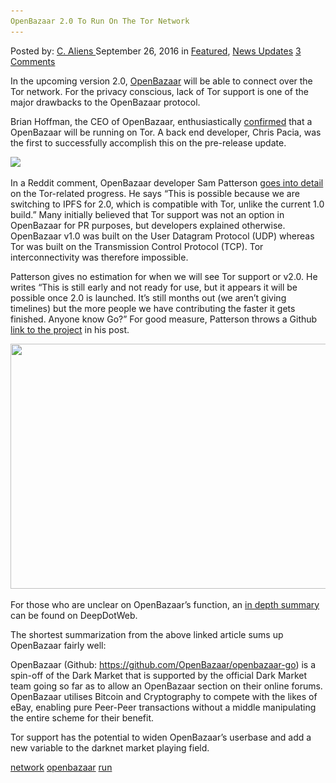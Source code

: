 ```yaml
---
OpenBazaar 2.0 To Run On The Tor Network
---
```

<article class="post-listing post-15543 post type-post status-publish format-standard has-post-thumbnail hentry tag-network tag-openbazaar tag-run 
    <div class="post-inner">
        <span>Posted by: <a href="https://www.deepdotweb.com/author/caliens/" title="">C. Aliens </a></span>
    <span>September 26, 2016</span>
    <span>in <a href="https://www.deepdotweb.com/category/deepdot-news/" rel="category tag">Featured</a>, <a href="https://www.deepdotweb.com/category/news-updates/" rel="category tag">News Updates</a></span>
    <span><a href="https://www.deepdotweb.com/2016/09/26/openbazaar-2-0-to-run-on-the-tor-network/#comments">3 Comments</a></span>
    </p>
    <div class="clear"></div>
    <div class="entry">
    <p>In the upcoming version 2.0, <a href="https://www.deepdotweb.com/2014/06/23/openbazaar-a-decentralized-alternative/">OpenBazaar</a> will be able to connect over the Tor network. For the privacy conscious, lack of Tor support is one of the major drawbacks to the OpenBazaar protocol.</p>
    <p>Brian Hoffman, the CEO of OpenBazaar, enthusiastically <a href="https://twitter.com/brianchoffman/status/776920036699144197">confirmed</a> that a OpenBazaar will be running on Tor. A back end developer, Chris Pacia, was the first to successfully accomplish this on the pre-release update.</p>
    <p><img class="wp-image-15549 aligncenter" src="/imgs/2016/09/word-image-28.png" srcset="/imgs/2016/09/word-image-28.png 803w, /imgs/2016/09/word-image-28-300x131.png 300w" sizes="(max-width: 803px) 100vw, 803px"/></p>
    <p>In a Reddit comment, OpenBazaar developer Sam Patterson <a href="https://www.reddit.com/r/Bitcoin/comments/534ol2/openbazaar_ceo_openbazaar_running_on_tor_oh_yeah/d7q0yuo">goes into detail</a> on the Tor-related progress. He says “This is possible because we are switching to IPFS for 2.0, which is compatible with Tor, unlike the current 1.0 build.” Many initially believed that Tor support was not an option in OpenBazaar for PR purposes, but developers explained otherwise. OpenBazaar v1.0 was built on the User Datagram Protocol (UDP) whereas Tor was built on the Transmission Control Protocol (TCP). Tor interconnectivity was therefore impossible.</p>
    <p>Patterson gives no estimation for when we will see Tor support or v2.0. He writes “This is still early and not ready for use, but it appears it will be possible once 2.0 is launched. It&#8217;s still months out (we aren&#8217;t giving timelines) but the more people we have contributing the faster it gets finished. Anyone know Go?” For good measure, Patterson throws a Github<a href="https://github.com/OpenBazaar/openbazaar-go"> link to the project</a> in his post.</p>
    <p><img class="wp-image-15550 aligncenter" src="/imgs/2016/09/word-image-29.png" width="932" height="392" srcset="/imgs/2016/09/word-image-29.png 1353w, /imgs/2016/09/word-image-29-300x126.png 300w, /imgs/2016/09/word-image-29-1024x431.png 1024w" sizes="(max-width: 932px) 100vw, 932px"/></p>
    <p>For those who are unclear on OpenBazaar’s function, an <a href="https://www.deepdotweb.com/2014/06/23/openbazaar-a-decentralized-alternative/">in depth summary</a> can be found on DeepDotWeb.</p>
    <p>The shortest summarization from the above linked article sums up OpenBazaar fairly well:</p>
    <p>OpenBazaar (Github: <a href="https://github.com/OpenBazaar/OpenBazaar">https://github.com/OpenBazaar/openbazaar-go</a>) is a spin-off of the Dark Market that is supported by the official Dark Market team going so far as to allow an OpenBazaar section on their online forums. OpenBazaar utilises Bitcoin and Cryptography to compete with the likes of eBay, enabling pure Peer-Peer transactions without a middle manipulating the entire scheme for their benefit.</p>
    <p>Tor support has the potential to widen OpenBazaar’s userbase and add a new variable to the darknet market playing field.</p>
    </div>
     <a href="https://www.deepdotweb.com/tag/network/" rel="tag">network</a> <a href="https://www.deepdotweb.com/tag/openbazaar/" rel="tag">openbazaar</a> <a href="https://www.deepdotweb.com/tag/run/" rel="tag">run</a> </span> <span style="display:none" class="updated">2016-09-26</span>
    <div style="display:none" class="vcard author" itemprop="author" itemscope itemtype="http://schema.org/Person"><strong class="fn" itemprop="name"><a href="https://www.deepdotweb.com/author/caliens/" title="Posts by C. Aliens" rel="author">C. Aliens</a></strong></div>
    
